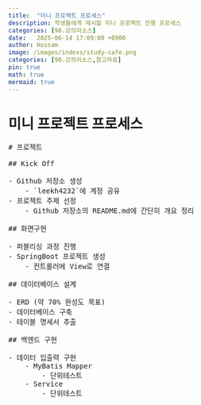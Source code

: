 ```yaml
---
title:  "미니 프로젝트 프로세스"
description: 학생들에게 제시할 미니 프로젝트 진행 프로세스
categories: [98.강의리소스]
date:   2025-06-14 17:09:00 +0900
author: Hossam
image: /images/indexs/study-cafe.png
categories: [90.강의리소스,참고자료]
pin: true
math: true
mermaid: true
---
```


# 미니 프로젝트 프로세스

<pre class="markmap">
# 프로젝트

## Kick Off

- Github 저장소 생성
    - `leekh4232`에 계정 공유
- 프로젝트 주제 선정
    - Github 저장소의 README.md에 간단히 개요 정리

## 화면구현

- 퍼블리싱 과정 진행
- SpringBoot 프로젝트 생성
    - 컨트롤러에 View로 연결

## 데이터베이스 설계

- ERD (약 70% 완성도 목표)
- 데이터베이스 구축
- 테이블 명세서 추출

## 백엔드 구현

- 데이터 입출력 구현
    - MyBatis Mapper
        - 단위테스트
    - Service
        - 단위테스트
</pre>